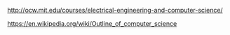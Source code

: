 http://ocw.mit.edu/courses/electrical-engineering-and-computer-science/


https://en.wikipedia.org/wiki/Outline_of_computer_science
